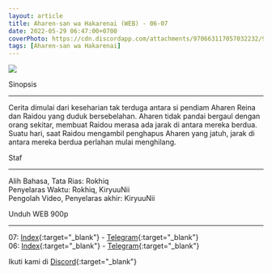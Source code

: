 ```yaml
---
layout: article
title: Aharen-san wa Hakarenai (WEB) - 06-07
date: 2022-05-29 06:47:00+0700
coverPhoto: https://cdn.discordapp.com/attachments/970663117057032232/980252425611006043/mpv-shot0084.jpg
tags: [Aharen-san wa Hakarenai]
---
```


![](https://cdn.discordapp.com/attachments/970663117057032232/980252425611006043/mpv-shot0084.jpg)

Sinopsis

---
Cerita dimulai dari keseharian tak terduga antara si pendiam Aharen Reina dan Raidou yang duduk bersebelahan.
Aharen tidak pandai bergaul dengan orang sekitar, membuat Raidou merasa ada jarak di antara mereka berdua.
Suatu hari, saat Raidou mengambil penghapus Aharen yang jatuh, jarak di antara mereka berdua perlahan mulai menghilang.

Staf

---
Alih Bahasa, Tata Rias: Rokhiq
<br>
Penyelaras Waktu: Rokhiq, KiryuuNii
<br>
Pengolah Video, Penyelaras akhir: KiryuuNii

Unduh WEB 900p

---
07: [Index](https://proyek.a-1ddl.workers.dev/0:/Musim%20Semi%202022/%5BWEB%5D/%5BA-1%5D%20Aharen-san%20wa%20Hakarenai%20%5BWEB%5D%5Bx264%20900p%5D%5BAAC%5D/%5BA-1%5D%20Aharen-san%20wa%20Hakarenai%20-%2007%20%5BWEB%5D%5Bx264%20900p%5D%5BAAC%5D%5BD65315A2%5D.mkv){:target="_blank"} - [Telegram](https://t.me/a1fansubweeklies/84){:target="_blank"}
<br>
06: [Index](https://proyek.a-1ddl.workers.dev/0:/Musim%20Semi%202022/%5BWEB%5D/%5BA-1%5D%20Aharen-san%20wa%20Hakarenai%20%5BWEB%5D%5Bx264%20900p%5D%5BAAC%5D/%5BA-1%5D%20Aharen-san%20wa%20Hakarenai%20-%2006%20%5BWEB%5D%5Bx264%20900p%5D%5BAAC%5D%5B830009F2%5D.mkv){:target="_blank"} - [Telegram](https://t.me/a1fansubweeklies/83){:target="_blank"}

Ikuti kami di [Discord](https://discord.gg/8QeuePwYgV){:target="_blank"}
